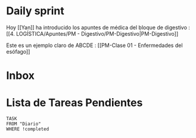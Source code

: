 # Daily sprint

Hoy [[Yan]] ha introducido los apuntes de médica del bloque de digestivo : [[4. LOGÍSTICA/Apuntes/PM - Digestivo/PM-Digestivo|PM-Digestivo]]

Este es un ejemplo claro de ABCDE : [[PM-Clase 01 - Enfermedades del esófago]]
# Inbox


# Lista de Tareas Pendientes

```dataview
TASK
FROM "Diario" 
WHERE !completed
```


